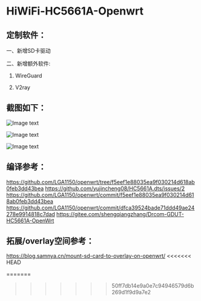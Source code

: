# HiWiFi-HC5661A-Openwrt

## 定制软件：  

一、新增SD卡驱动  

二、新增额外软件:  

   1) WireGuard  

   2) V2ray  

## 截图如下：  

![Image text](https://github.com/Einic/HiWiFi-HC5661A-Openwrt/blob/master/mmc-sd.png)

![Image text](https://github.com/Einic/HiWiFi-HC5661A-Openwrt/blob/master/WEBUI.png)

![Image text](https://github.com/Einic/HiWiFi-HC5661A-Openwrt/blob/master/WG0.png)

## 编译参考：  
https://github.com/LGA1150/openwrt/tree/f5eef1e88035ea9f030214d618ab0feb3dd43bea
https://github.com/yujincheng08/HC5661A.dts/issues/2
https://github.com/LGA1150/openwrt/commit/f5eef1e88035ea9f030214d618ab0feb3dd43bea
https://github.com/LGA1150/openwrt/commit/dfca39524bade71ddd49ae24278e9914818c7dad
https://gitee.com/shengqiangzhang/Drcom-GDUT-HC5661A-OpenWrt

## 拓展/overlay空间参考：
https://blog.samnya.cn/mount-sd-card-to-overlay-on-openwrt/
<<<<<<< HEAD

=======
>>>>>>> 50ff7db14e9a0e7c94946579d6b269d1f9d9a7e2
